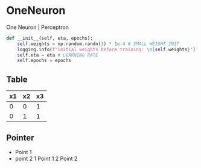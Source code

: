 # OneNeuron
One Neuron | Perceptron

``` python
def __init__(self, eta, epochs):
    self.weights = np.random.randn(3) * 1e-4 # SMALL WEIGHT INIT
    logging.info(f"initial weights before training: \n{self.weights}")
    self.eta = eta # LEARNING RATE
    self.epochs = epochs
```

## Table
x1| x2|x3
-|-|-
0|0|1
0|1|1

## Pointer
* Point 1
* point 2
1 Point 1
2 Point 2